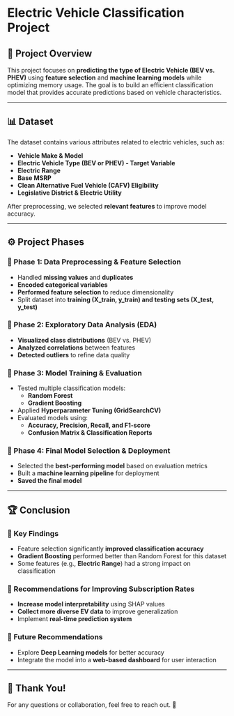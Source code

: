 # Electric Vehicle Classification Project

## 📌 Project Overview  
This project focuses on **predicting the type of Electric Vehicle (BEV vs. PHEV)** using **feature selection** and **machine learning models** while optimizing memory usage. The goal is to build an efficient classification model that provides accurate predictions based on vehicle characteristics.

---

## 📊 Dataset  
The dataset contains various attributes related to electric vehicles, such as:  
- **Vehicle Make & Model**  
- **Electric Vehicle Type (BEV or PHEV) - Target Variable**  
- **Electric Range**  
- **Base MSRP**  
- **Clean Alternative Fuel Vehicle (CAFV) Eligibility**  
- **Legislative District & Electric Utility**  

After preprocessing, we selected **relevant features** to improve model accuracy.

---

## ⚙️ Project Phases  

### **📍 Phase 1: Data Preprocessing & Feature Selection**  
- Handled **missing values** and **duplicates**  
- **Encoded categorical variables**  
- **Performed feature selection** to reduce dimensionality  
- Split dataset into **training (X_train, y_train) and testing sets (X_test, y_test)**  

### **📍 Phase 2: Exploratory Data Analysis (EDA)**  
- **Visualized class distributions** (BEV vs. PHEV)  
- **Analyzed correlations** between features  
- **Detected outliers** to refine data quality  

### **📍 Phase 3: Model Training & Evaluation**  
- Tested multiple classification models:  
  - **Random Forest**  
  - **Gradient Boosting**  
- Applied **Hyperparameter Tuning (GridSearchCV)**  
- Evaluated models using:  
  - **Accuracy, Precision, Recall, and F1-score**  
  - **Confusion Matrix & Classification Reports**  

### **📍 Phase 4: Final Model Selection & Deployment**  
- Selected the **best-performing model** based on evaluation metrics  
- Built a **machine learning pipeline** for deployment  
- **Saved the final model** 

---

## 🏆 Conclusion  

### **🔹 Key Findings**  
- Feature selection significantly **improved classification accuracy**  
- **Gradient Boosting** performed better than Random Forest for this dataset  
- Some features (e.g., **Electric Range**) had a strong impact on classification  

### **🔹 Recommendations for Improving Subscription Rates**  
- **Increase model interpretability** using SHAP values  
- **Collect more diverse EV data** to improve generalization  
- Implement **real-time prediction system**  

### **🔹 Future Recommendations**  
- Explore **Deep Learning models** for better accuracy  
- Integrate the model into a **web-based dashboard** for user interaction  

---

## 🙌 Thank You!  
For any questions or collaboration, feel free to reach out. 🚀  
